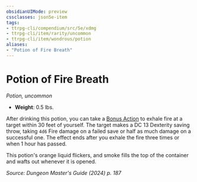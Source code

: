 ```yaml
---
obsidianUIMode: preview
cssclasses: json5e-item
tags:
- ttrpg-cli/compendium/src/5e/xdmg
- ttrpg-cli/item/rarity/uncommon
- ttrpg-cli/item/wondrous/potion
aliases: 
- "Potion of Fire Breath"
---
```

# Potion of Fire Breath
*Potion, uncommon*  


- **Weight**: 0.5 lbs.

After drinking this potion, you can take a [Bonus Action](3-Mechanics/CLI/rules/variant-rules/bonus-action-xphb.md) to exhale fire at a target within 30 feet of yourself. The target makes a DC 13 Dexterity saving throw, taking `4d6` Fire damage on a failed save or half as much damage on a successful one. The effect ends after you exhale the fire three times or when 1 hour has passed.

This potion's orange liquid flickers, and smoke fills the top of the container and wafts out whenever it is opened.

*Source: Dungeon Master's Guide (2024) p. 187*